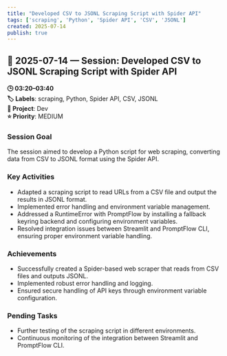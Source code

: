 ```yaml
---
title: "Developed CSV to JSONL Scraping Script with Spider API"
tags: ['scraping', 'Python', 'Spider API', 'CSV', 'JSONL']
created: 2025-07-14
publish: true
---
```


## 📅 2025-07-14 — Session: Developed CSV to JSONL Scraping Script with Spider API

**🕒 03:20–03:40**  
**🏷️ Labels**: scraping, Python, Spider API, CSV, JSONL  
**📂 Project**: Dev  
**⭐ Priority**: MEDIUM  


### Session Goal
The session aimed to develop a Python script for web scraping, converting data from CSV to JSONL format using the Spider API.

### Key Activities
- Adapted a scraping script to read URLs from a CSV file and output the results in JSONL format.
- Implemented error handling and environment variable management.
- Addressed a RuntimeError with PromptFlow by installing a fallback keyring backend and configuring environment variables.
- Resolved integration issues between Streamlit and PromptFlow CLI, ensuring proper environment variable handling.

### Achievements
- Successfully created a Spider-based web scraper that reads from CSV files and outputs JSONL.
- Implemented robust error handling and logging.
- Ensured secure handling of API keys through environment variable configuration.

### Pending Tasks
- Further testing of the scraping script in different environments.
- Continuous monitoring of the integration between Streamlit and PromptFlow CLI.
